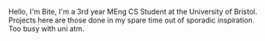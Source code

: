 Hello, I'm Bite, I'm a 3rd year MEng CS Student at the University of Bristol.
Projects here are those done in my spare time out of sporadic inspiration. Too busy with uni atm.
